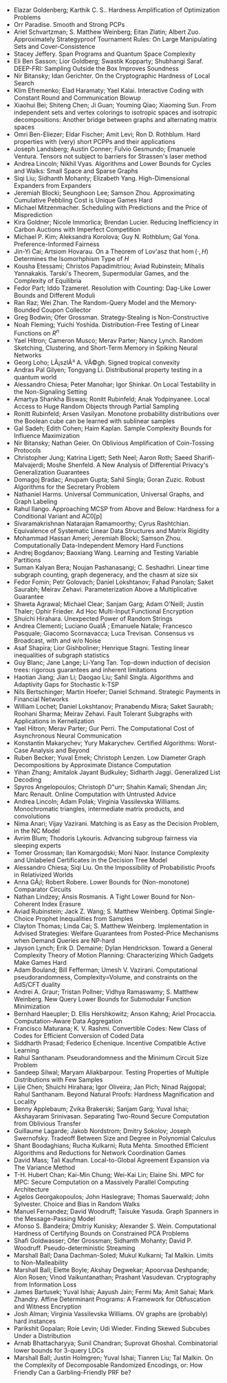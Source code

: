 * Elazar Goldenberg;  Karthik C. S.. Hardness Amplification of Optimization Problems
* Orr Paradise. Smooth and Strong PCPs
* Ariel Schvartzman; S. Matthew Weinberg; Eitan Zlatin; Albert Zuo. Approximately Strategyproof Tournament Rules: On Large Manipulating Sets and Cover-Consistence
* Stacey Jeffery. Span Programs and Quantum Space Complexity
* Eli Ben Sasson; Lior Goldberg; Swastik Kopparty; Shubhangi Saraf. DEEP-FRI: Sampling Outside the Box Improves Soundness
* Nir Bitansky; Idan Gerichter. On the Cryptographic Hardness of Local Search
* Klim Efremenko; Elad Haramaty; Yael Kalai. Interactive Coding with Constant Round and Communication Blowup
* Xiaohui Bei; Shiteng Chen; Ji Guan; Youming Qiao; Xiaoming Sun. From independent sets and vertex colorings to isotropic spaces and isotropic decompositions: Another bridge between graphs and alternating matrix spaces
* Omri Ben-Eliezer; Eldar Fischer; Amit Levi; Ron D. Rothblum. Hard properties with (very) short PCPPs and their applications
* Joseph Landsberg; Austin Conner; Fulvio Gesmundo; Emanuele Ventura. Tensors not subject to barriers for Strassen's laser method
* Andrea Lincoln; Nikhil Vyas. Algorithms and Lower Bounds for Cycles and Walks: Small Space and Sparse Graphs
* Siqi Liu; Sidhanth Mohanty; Elizabeth Yang. High-Dimensional Expanders from Expanders
* Jeremiah Blocki; Seunghoon Lee; Samson Zhou. Approximating Cumulative Pebbling Cost is Unique Games Hard
* Michael Mitzenmacher. Scheduling with Predictions and the Price of Misprediction
* Kira Goldner; Nicole Immorlica; Brendan Lucier. Reducing Inefficiency in Carbon Auctions with Imperfect Competition
* Michael P. Kim; Aleksandra Korolova; Guy N. Rothblum; Gal Yona. Preference-Informed Fairness
* Jin-Yi Cai; Artsiom Hovarau. On a Theorem of Lov\'asz that $\hom(\cdot, H)$ Determines the Isomorhphism Type of $H$
* Kousha Etessami; Christos Papadimitriou; Aviad Rubinstein; Mihalis Yannakakis. Tarski's Theorem, Supermodular Games, and the Complexity of Equilibria
* Fedor Part; Iddo Tzameret. Resolution with Counting: Dag-Like Lower Bounds and Different Moduli
* Ran Raz; Wei Zhan. The Random-Query Model and the Memory-Bounded Coupon Collector
* Greg Bodwin; Ofer Grossman. Strategy-Stealing is Non-Constructive
* Noah Fleming; Yuichi Yoshida. Distribution-Free Testing of Linear Functions on $R^n$
* Yael Hitron; Cameron Musco; Merav Parter; Nancy Lynch. Random Sketching, Clustering, and Short-Term Memory in Spiking Neural Networks
* Georg Loho; LÃ¡szlÃ³ A. VÃ©gh. Signed tropical convexity
* Andras Pal Gilyen; Tongyang Li. Distributional property testing in a quantum world
* Alessandro Chiesa; Peter Manohar; Igor Shinkar. On Local Testability in the Non-Signaling Setting
* Amartya Shankha Biswas; Ronitt Rubinfeld; Anak Yodpinyanee. Local Access to Huge Random Objects through Partial Sampling
* Ronitt Rubinfeld; Arsen Vasilyan. Monotone probability distributions over the Boolean cube can be learned with sublinear samples
* Gal Sadeh; Edith Cohen; Haim Kaplan. Sample Complexity Bounds for Influence Maximization
* Nir Bitansky; Nathan Geier. On Oblivious Amplification of Coin-Tossing Protocols
* Christopher Jung; Katrina Ligett; Seth Neel; Aaron Roth; Saeed Sharifi-Malvajerdi; Moshe Shenfeld. A New Analysis of Differential Privacy's Generalization Guarantees
* Domagoj Bradac; Anupam Gupta; Sahil Singla; Goran Zuzic. Robust Algorithms for the Secretary Problem
* Nathaniel Harms. Universal Communication, Universal Graphs, and Graph Labeling
* Rahul Ilango. Approaching MCSP from Above and Below: Hardness for a Conditional Variant and AC0[p]
* Sivaramakrishnan Natarajan Ramamoorthy; Cyrus Rashtchian. Equivalence of Systematic Linear Data Structures and Matrix Rigidity
* Mohammad Hassan Ameri; Jeremiah Blocki; Samson Zhou. Computationally Data-Independent Memory Hard Functions
* Andrej Bogdanov; Baoxiang Wang. Learning and Testing Variable Partitions
* Suman Kalyan Bera; Noujan Pashanasangi; C. Seshadhri. Linear time subgraph counting, graph degeneracy, and the chasm at size six
* Fedor Fomin; Petr Golovach; Daniel Lokshtanov; Fahad Panolan; Saket Saurabh; Meirav Zehavi. Parameterization Above a Multiplicative Guarantee
* Shweta Agrawal; Michael Clear; Sanjam Garg; Adam O'Neill; Justin Thaler; Ophir Frieder. Ad Hoc Multi-Input Functional Encryption
* Shuichi Hirahara. Unexpected Power of Random Strings
* Andrea Clementi; Luciano GualÃ ; Emanuele Natale; Francesco Pasquale; Giacomo Scornavacca; Luca Trevisan. Consensus vs Broadcast, with and w/o Noise
* Asaf Shapira; Lior Gishboliner; Henrique Stagni. Testing linear inequalities of subgraph statistics
* Guy Blanc; Jane Lange; Li-Yang Tan. Top-down induction of decision trees: rigorous guarantees and inherent limitations
* Haotian Jiang; Jian Li; Daogao Liu; Sahil Singla. Algorithms and Adaptivity Gaps for Stochastic k-TSP
* Nils Bertschinger; Martin Hoefer; Daniel Schmand. Strategic Payments in Financial Networks
* William Lochet; Daniel Lokshtanov; Pranabendu Misra; Saket Saurabh; Roohani Sharma; Meirav Zehavi. Fault Tolerant Subgraphs with Applications in Kernelization
* Yael Hitron; Merav Parter; Gur Perri. The Computational Cost of Asynchronous Neural Communication
* Konstantin Makarychev; Yury Makarychev. Certified Algorithms: Worst-Case Analysis and Beyond
* Ruben Becker; Yuval Emek; Christoph Lenzen. Low Diameter Graph Decompositions by Approximate Distance Computation
* Yihan Zhang; Amitalok Jayant Budkuley; Sidharth Jaggi. Generalized List Decoding
* Spyros Angelopoulos; Christoph D\"urr; Shahin Kamali; Shendan Jin; Marc Renault. Online Computation with Untrusted Advice
* Andrea Lincoln; Adam Polak; Virginia Vassilevska Williams. Monochromatic triangles, intermediate matrix products, and convolutions
* Nima Anari; Vijay Vazirani. Matching is as Easy as the Decision Problem, in the NC Model
* Avrim Blum; Thodoris Lykouris. Advancing subgroup fairness via sleeping experts
* Tomer Grossman; Ilan Komargodski; Moni Naor. Instance Complexity and Unlabeled Certificates in the Decision Tree Model
* Alessandro Chiesa; Siqi Liu. On the Impossibility of Probabilistic Proofs in Relativized Worlds
* Anna GÃ¡l; Robert Robere. Lower Bounds for (Non-monotone) Comparator Circuits
* Nathan Lindzey; Ansis Rosmanis. A Tight Lower Bound for Non-Coherent Index Erasure
* Aviad Rubinstein; Jack Z. Wang; S. Matthew Weinberg. Optimal Single-Choice Prophet Inequalities from Samples
* Clayton Thomas; Linda Cai; S. Matthew Weinberg. Implementation in Advised Strategies: Welfare Guarantees from Posted-Price Mechanisms when Demand Queries are NP-hard
* Jayson Lynch; Erik D. Demaine; Dylan Hendrickson. Toward a General Complexity Theory of Motion Planning:  Characterizing Which Gadgets Make Games Hard
* Adam Bouland; Bill Fefferman; Umesh V. Vazirani. Computational pseudorandomness, Complexity=Volume, and constraints on the AdS/CFT duality
* Andrei A. Graur; Tristan Pollner; Vidhya Ramaswamy; S. Matthew Weinberg. New Query Lower Bounds for Submodular Function Minimization
* Bernhard Haeupler; D. Ellis Hershkowitz; Anson Kahng; Ariel Procaccia. Computation-Aware Data Aggregation
* Francisco Maturana; K. V. Rashmi. Convertible Codes: New Class of Codes for Efficient Conversion of Coded Data
* Siddharth Prasad; Federico Echenique. Incentive Compatible Active Learning
* Rahul Santhanam. Pseudorandomness and the Minimum Circuit Size Problem
* Sandeep Silwal; Maryam Aliakbarpour. Testing Properties of Multiple Distributions with Few Samples
* Lijie Chen; Shuichi Hirahara; Igor Oliveira; Jan Pich; Ninad Rajgopal; Rahul Santhanam. Beyond Natural Proofs: Hardness Magnification and Locality
* Benny Applebaum; Zvika Brakerski; Sanjam Garg; Yuval Ishai; Akshayaram Srinivasan. Separating Two-Round Secure Computation from Oblivious Transfer
* Guillaume Lagarde; Jakob Nordstrom; Dmitry Sokolov; Joseph Swernofsky. Tradeoff Between Size and Degree in Polynomial Calculus
* Shant Boodaghians; Rucha Kulkarni; Ruta Mehta. Smoothed Efficient Algorithms and Reductions for Network Coordination Games
* David Mass; Tali Kaufman. Local-to-Global Agreement Expansion via The Variance Method
* T-H. Hubert Chan; Kai-Min Chung; Wei-Kai Lin; Elaine Shi. MPC for MPC: Secure Computation on a Massively Parallel Computing Architecture
* Agelos Georgakopoulos; John Haslegrave; Thomas Sauerwald; John Sylvester. Choice and Bias in Random Walks
* Manuel Fernandez; David Woodruff; Taisuke Yasuda. Graph Spanners in the Message-Passing Model
* Afonso S. Bandeira; Dmitriy Kunisky; Alexander S. Wein. Computational Hardness of Certifying Bounds on Constrained PCA Problems
* Shafi Goldwasser; Ofer Grossman; Sidhanth Mohanty; David P. Woodruff. Pseudo-deterministic Streaming
* Marshall Ball; Dana Dachman-Soled; Mukul Kulkarni; Tal Malkin. Limits to Non-Malleability
* Marshall Ball; Elette Boyle; Akshay Degwekar; Apoorvaa Deshpande; Alon Rosen; Vinod Vaikuntanathan; Prashant Vasudevan. Cryptography from Information Loss
* James Bartusek; Yuval Ishai; Aayush Jain; Fermi Ma; Amit Sahai; Mark Zhandry. Affine Determinant Programs: A Framework for Obfuscation and Witness Encryption
* Josh Alman; Virginia Vassilevska Williams. OV graphs are (probably) hard instances
* Parikshit Gopalan; Roie Levin; Udi Wieder. Finding Skewed Subcubes Under a Distribution
* Arnab Bhattacharyya; Sunil Chandran; Suprovat Ghoshal. Combinatorial lower bounds for 3-query LDCs
* Marshall Ball; Justin Holmgren; Yuval Ishai; Tianren Liu; Tal Malkin. On the Complexity of Decomposable Randomized Encodings, or: How Friendly Can a Garbling-Friendly PRF be?